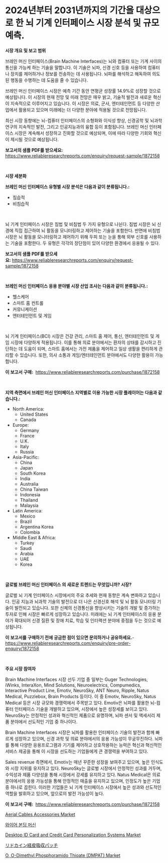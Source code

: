 <p><h1>2024년부터 2031년까지의 기간을 대상으로 한 뇌 기계 인터페이스 시장 분석 및 규모 예측.</h1></p><p><strong>시장 개요 및 보고 범위</strong></p>
<p><p>브레인 머신 인터페이스(Brain Machine Interfaces)는 뇌와 컴퓨터 또는 기계 사이의 통신을 가능케 하는 기술을 말합니다. 이 기술은 뇌파, 신경 신호 등을 사용하여 컴퓨터나 장치를 제어하거나 정보를 전송하는 데 사용됩니다. 뇌파를 해석하고 해독하여 의도된 행동을 수행하는 데 도움을 줄 수 있습니다.</p><p>브레인 머신 인터페이스 시장은 예측 기간 동안 연평균 성장률 14.9%로 성장할 것으로 예상됩니다. 이 시장의 현재 전망 및 미래 전망은 매우 밝고, 기술적 발전과 새로운 혁신이 지속적으로 이루어지고 있습니다. 이 시장은 의료, 군사, 엔터테인먼트 등 다양한 산업에서 활용되고 있으며 미래에는 더 다양한 분야에 적용될 것으로 전망됩니다.</p><p>최신 시장 동향에는 뇌-컴퓨터 인터페이스의 소형화와 이식성 향상, 신경공학 및 뇌과학 연구의 지속적인 발전, 그리고 인공지능과의 융합 등이 포함됩니다. 브레인 머신 인터페이스 시장은 계속해서 성장하고 진화할 것으로 예상되며, 이에 따라 다양한 기회와 혁신이 제시될 것으로 예상됩니다.</p></p>
<p><strong>보고서의 샘플 PDF를 받으세요:</strong> <a href="https://www.reliableresearchreports.com/enquiry/request-sample/1872158">https://www.reliableresearchreports.com/enquiry/request-sample/1872158</a></p>
<p>&nbsp;</p>
<p><strong>시장 세분화</strong></p>
<p><strong>브레인 머신 인터페이스 유형별 시장 분석은 다음과 같이 분류됩니다.:</strong></p>
<p><ul><li>침습적</li><li>비침습적</li></ul></p>
<p>&nbsp;</p>
<p><p>뇌 기계 인터페이스 시장은 침법 및 비침법 두 가지 유형으로 나뉜다. 침법 시장은 뇌 신경에 직접 접근하여 뇌 활동을 모니터링하고 제어하는 기술을 포함한다. 반면에 비침법 시장은 뇌 활동을 모니터링하고 제어하기 위해 두피 또는 눈을 통해 외부 신호를 사용하는 기술을 포함한다. 두 유형은 각각의 장단점이 있어 다양한 환경에서 응용될 수 있다.</p></p>
<p><strong>보고서의 샘플 PDF를 받으세요:</strong>&nbsp;<a href="https://www.reliableresearchreports.com/enquiry/request-sample/1872158">https://www.reliableresearchreports.com/enquiry/request-sample/1872158</a></p>
<p>&nbsp;</p>
<p><strong> 브레인 머신 인터페이스 응용 분야별 시장 산업 조사는 다음과 같이 분류됩니다.:</strong></p>
<p><ul><li>헬스케어</li><li>스마트 홈 컨트롤</li><li>커뮤니케이션</li><li>엔터테인먼트 및 게임</li></ul></p>
<p>&nbsp;</p>
<p><p>뇌 기계 인터페이스(BCI) 시장은 건강 관리, 스마트 홈 제어, 통신, 엔터테인먼트 및 게임 시장에 다양하게 적용됩니다. 이를 통해 의료 분야에서는 환자의 상태를 감시하고 진단하는 데 도움이 되며, 스마트 홈에서는 가전 제품을 제어하고 일상 생활을 편리하게 관리할 수 있습니다. 또한, 의사 소통과 게임/엔터테인먼트 분야에서도 다양한 활용이 가능합니다.</p></p>
<p><strong>이 보고서 구매:</strong>&nbsp; <a href="https://www.reliableresearchreports.com/purchase/1872158">https://www.reliableresearchreports.com/purchase/1872158</a></p>
<p>&nbsp;</p>
<p><strong>지역 측면에서 브레인 머신 인터페이스 지역별로 이용 가능한 시장 플레이어는 다음과 같습니다.:</strong></p>
<p><ul>
    <li>
        North America:
        <ul>
            <li>United States</li>
            <li>Canada</li>
        </ul>
    </li>
    <li>
        Europe:
        <ul>
            <li>Germany</li>
            <li>France</li>
            <li>U.K.</li>
            <li>Italy</li>
            <li>Russia</li>
        </ul>
    </li>
    <li>
        Asia-Pacific:
        <ul>
            <li>China</li>
            <li>Japan</li>
            <li>South Korea</li>
            <li>India</li>
            <li>Australia</li>
            <li>China Taiwan</li>
            <li>Indonesia</li>
            <li>Thailand</li>
            <li>Malaysia</li>
        </ul>
    </li>
    <li>
        Latin America:
        <ul>
            <li>Mexico</li>
            <li>Brazil</li>
            <li>Argentina Korea</li>
            <li>Colombia</li>
        </ul>
    </li>
    <li>
        Middle East & Africa:
        <ul>
            <li>Turkey</li>
            <li>Saudi</li>
            <li>Arabia</li>
            <li>UAE</li>
            <li>Korea</li>
        </ul>
    </li>
    </ul></p>
<p>&nbsp;</p>
<p><strong>글로벌 브레인 머신 인터페이스 의 새로운 트렌드는 무엇입니까? 시장?</strong></p>
<p><p>글로벌 뇌 기계 인터페이스 시장에서의 주요 추세와 현재 동향은 계속 변화하고 있습니다. 인공 지능과 뇌과학 기술의 발전으로 더 나은 신경신호 해석 및 뇌 활동 모니터링 기술이 발전되고 있습니다. 또한 신체의 신경통신을 향상시키는 기술의 개발 및 증가하는 투자로 인해 시장은 빠르게 성장하고 있습니다. 미래에는 뇌 기계 인터페이스의 응용 분야가 확대되어 신경 질환 및 장애 치료, 학습 및 인터랙션 분야에 중점을 두는 것으로 예상됩니다.</p></p>
<p><strong>이 보고서를 구매하기 전에 궁금한 점이 있으면 문의하거나 공유하세요.</strong>- <a href="https://www.reliableresearchreports.com/enquiry/pre-order-enquiry/1872158">https://www.reliableresearchreports.com/enquiry/pre-order-enquiry/1872158</a></p>
<p>&nbsp;</p>
<p><strong>주요 시장 참여자</strong></p>
<p><p>Brain Machine Interfaces 시장 선두 기업 중 일부는 Guger Technologies, iWinks, InteraXon, Mind Solutions, Neuroelectrics, Compumedics, Interactive Product Line, Emotiv, NeuroSky, ANT Neuro, Ripple, Natus Medical, Puzzlebox, Brain Products 등이다. 이 중 Emotiv, NeuroSky, Natus Medical 등은 시장 규모와 경쟁력에서 주목받고 있다. Emotiv은 뇌파를 활용한 뇌-컴퓨터 인터페이스 기술을 개발하고 있으며, 시장에서 높은 성장세를 보이고 있다. NeuroSky는 안정적인 성과와 혁신적인 제품으로 유명하며, 뇌파 센서 및 액세서리 제품 분야에서 선도적인 기업 중 하나이다.</p><p>Brain Machine Interfaces 시장은 뇌파를 활용한 인터페이스 기술의 발전과 함께 빠르게 성장하고 있으며, 신경 과학 및 의료 분야에서의 응용 가능성이 무궁무진하다. 뇌파를 통해 다양한 응용프로그램과 기기를 제어하고 상호작용하는 능력은 혁신과 혁신적인 서비스 제공을 통해 이 시장을 선도하는 기업들에게 큰 경쟁력을 부여하고 있다.</p><p>Sales revenue 측면에서, Emotiv는 매년 꾸준한 성장을 보여주고 있으며, 높은 인식도와 시장 지위를 유지하고 있다. NeuroSky는 글로벌 시장에서 안정적인 성과를 거두며, 수익성과 제품 다양성을 통해 시장에서 강세를 유지하고 있다. Natus Medical은 의료 분야에서의 응용 가능성을 통해 안정적인 매출을 유지하고 있으며, 인정도가 높은 기업 중 하나로 꼽힌다. 이러한 기업들은 뇌 기계 인터페이스 시장에서 높은 성과와 선도적인 역할을 발휘하고 있으며, 앞으로의 발전 가능성이 높다.</p></p>
<p><strong>이 보고서 구매:</strong>&nbsp;&nbsp;<a href="https://www.reliableresearchreports.com/purchase/1872158">https://www.reliableresearchreports.com/purchase/1872158</a></p>
<p><p><a href="https://issuu.com/reportprime-2/docs/aerial-cables-accessories-market-si_9278352cafaa37">Aerial Cables Accessories Market</a></p><p><a href="https://github.com/vss5505pa7z1p/Market-Research-Report-List-1/blob/main/38291542158.md">와이어 본딩 머신</a></p><p><a href="https://cat-emmental-94b.notion.site/Desktop-ID-Card-and-Credit-Card-Personalization-Systems-Market-Size-Market-Trends-and-Growth-Outlo-0e28976361124ee2b436c38b73ef82a0">Desktop ID Card and Credit Card Personalization Systems Market</a></p><p><a href="https://github.com/vhemk0794148/Market-Research-Report-List-1/blob/main/34674232586.md">リドカイン経皮吸収パッチ</a></p><p><a href="https://github.com/sofayahoo2023/Market-Research-Report-List-3/blob/main/o-o-dimethyl-phosphoramido-thioate-dmpat-market.md">O, O-Dimethyl Phosphoramido Thioate (DMPAT) Market</a></p></p>

